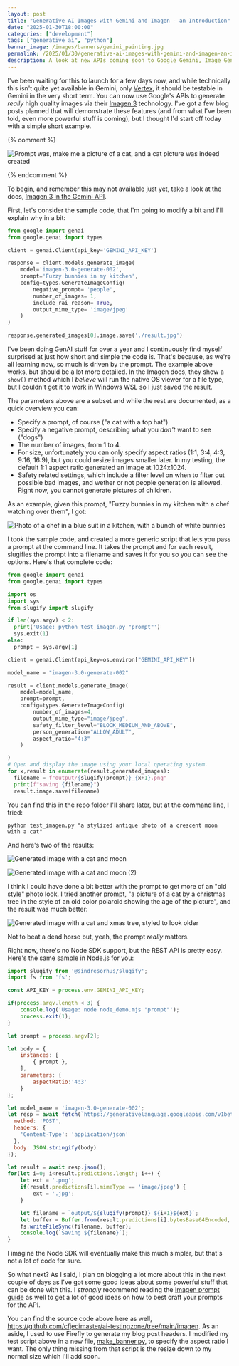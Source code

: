 ```yaml
---
layout: post
title: "Generative AI Images with Gemini and Imagen - an Introduction"
date: "2025-01-30T18:00:00"
categories: ["development"]
tags: ["generative ai", "python"]
banner_image: /images/banners/gemini_painting.jpg
permalink: /2025/01/30/generative-ai-images-with-gemini-and-imagen-an-introduction
description: A look at new APIs coming soon to Google Gemini, Image Generation
---
```


I've been waiting for this to launch for a few days now, and while technically this isn't quite yet available in Gemini, only [Vertex](https://cloud.google.com/vertex-ai?hl=en), it should be testable in Gemini in the very short term. You can now use Google's APIs to generate *really* high quality images via their [Imagen 3](https://deepmind.google/technologies/imagen-3/) technology. I've got a few blog posts planned that will demonstrate these features (and from what I've been told, even more powerful stuff is coming), but I thought I'd start off today with a simple short example. 

{% comment %}
<p>
<img src="https://static.raymondcamden.com/images/2025/01/ig1.jpg" alt="Prompt was, make me a picture of a cat, and a cat picture was indeed created" class="imgborder imgcenter" loading="lazy">
</p>
{% endcomment %}

To begin, and remember this may not available just yet, take a look at the docs, [Imagen 3 in the Gemini API](https://ai.google.dev/gemini-api/docs/imagen). 

First, let's consider the sample code, that I'm going to modify a bit and I'll explain why in a bit:

```python
from google import genai
from google.genai import types

client = genai.Client(api_key='GEMINI_API_KEY')

response = client.models.generate_image(
    model='imagen-3.0-generate-002',
    prompt='Fuzzy bunnies in my kitchen',
    config=types.GenerateImageConfig(
        negative_prompt= 'people',
        number_of_images= 1,
        include_rai_reason= True,
        output_mime_type= 'image/jpeg'
    )
)

response.generated_images[0].image.save('./result.jpg')
```

I've been doing GenAI stuff for over a year and I continuously find myself surprised at just how short and simple the code is. That's because, as we're all learning now, so much is driven by the prompt. The example above works, but should be a lot more detailed. In the Imagen docs, they show a `show()` method which I *believe* will run the native OS viewer for a file type, but I couldn't get it to work in Windows WSL so I just saved the result. 

The parameters above are a subset and while the rest are documented, as a quick overview you can:

* Specify a prompt, of course ("a cat with a top hat")
* Specify a negative prompt, describing what you *don't* want to see ("dogs")
* The number of images, from 1 to 4.
* For size, unfortunately you can only specify aspect ratios (1:1, 3:4, 4:3, 9:16, 16:9), but you could resize images smaller later. In my testing, the default 1:1 aspect ratio generated an image at 1024x1024.
* Safety related settings, which include a filter level on when to filter out possible bad images, and wether or not people generation is allowed. Right now, you cannot generate pictures of children. 

As an example, given this prompt, "Fuzzy bunnies in my kitchen with a chef watching over them", I got:

<p>
<img src="https://static.raymondcamden.com/images/2025/01/ig2.jpg" alt="Photo of a chef in a blue suit in a kitchen, with a bunch of white bunnies" class="imgborder imgcenter" loading="lazy">
</p>

I took the sample code, and created a more generic script that lets you pass a prompt at the command line. It takes the prompt and for each result, slugifies the prompt into a filename and saves it for you so you can see the options. Here's that complete code:

```python
from google import genai
from google.genai import types

import os 
import sys
from slugify import slugify

if len(sys.argv) < 2:
  print('Usage: python test_imagen.py "prompt"')
  sys.exit(1)
else:
  prompt = sys.argv[1]

client = genai.Client(api_key=os.environ["GEMINI_API_KEY"])

model_name = "imagen-3.0-generate-002"

result = client.models.generate_image(
    model=model_name,
    prompt=prompt,
    config=types.GenerateImageConfig(
        number_of_images=4,
        output_mime_type="image/jpeg",
        safety_filter_level="BLOCK_MEDIUM_AND_ABOVE",
        person_generation="ALLOW_ADULT",
        aspect_ratio="4:3"
    )

)
# Open and display the image using your local operating system.
for x,result in enumerate(result.generated_images):
  filename = f"output/{slugify(prompt)}_{x+1}.png"
  print(f"saving {filename}")
  result.image.save(filename)
```

You can find this in the repo folder I'll share later, but at the command line, I tried:

```
python test_imagen.py "a stylized antique photo of a crescent moon with a cat"
```

And here's two of the results:

<p>
<img src="https://static.raymondcamden.com/images/2025/01/ig3.jpg" alt="Generated image with a cat and moon" class="imgborder imgcenter" loading="lazy">
</p>

<p>
<img src="https://static.raymondcamden.com/images/2025/01/ig4.jpg" alt="Generated image with a cat and moon (2)" class="imgborder imgcenter" loading="lazy">
</p>

I think I could have done a bit better with the prompt to get more of an "old style" photo look. I tried another prompt, "a picture of a cat by a christmas tree in the style of an old color polaroid showing the age of the picture", and the result was much better:

<p>
<img src="https://static.raymondcamden.com/images/2025/01/ig5.jpg" alt="Generated image with a cat and xmas tree, styled to look older" class="imgborder imgcenter" loading="lazy">
</p>

Not to beat a dead horse but, yeah, the prompt *really* matters. 

Right now, there's no Node SDK support, but the REST API is pretty easy. Here's the same sample in Node.js for you:

```js
import slugify from '@sindresorhus/slugify';
import fs from 'fs'; 

const API_KEY = process.env.GEMINI_API_KEY;

if(process.argv.length < 3) {
	console.log('Usage: node node_demo.mjs "prompt"');
	process.exit(1);
}

let prompt = process.argv[2];

let body = {
	instances: [
		{ prompt },
	],
	parameters: {
		aspectRatio:'4:3'
	}
};

let model_name = 'imagen-3.0-generate-002';
let resp = await fetch(`https://generativelanguage.googleapis.com/v1beta/models/${model_name}:predict?key=${API_KEY}`, {
  method: 'POST',
  headers: {
	'Content-Type': 'application/json'
  },
  body: JSON.stringify(body)
});

let result = await resp.json();
for(let i=0; i<result.predictions.length; i++) {
	let ext = '.png';
	if(result.predictions[i].mimeType == 'image/jpeg') {
		ext = '.jpg';
	}

	let filename = `output/${slugify(prompt)}_${i+1}${ext}`;
	let buffer = Buffer.from(result.predictions[i].bytesBase64Encoded, 'base64');
	fs.writeFileSync(filename, buffer);
	console.log(`Saving ${filename}`);
}
```

I imagine the Node SDK will eventually make this much simpler, but that's not a lot of code for sure. 

So what next? As I said, I plan on blogging a lot more about this in the next couple of days as I've got some good ideas about some powerful stuff that can be done with this. I *strongly* recommend reading the [Imagen prompt guide](https://ai.google.dev/gemini-api/docs/imagen-prompt-guide) as well to get a lot of good ideas on how to best craft your prompts for the API. 

You can find the source code above here as well, <https://github.com/cfjedimaster/ai-testingzone/tree/main/imagen>. As an aside, I used to use Firefly to generate my blog post headers. I modified my test script above in a new file, [make_banner.py](https://github.com/cfjedimaster/ai-testingzone/blob/main/imagen/make_banner.py), to specify the aspect ratio I want. The only thing missing from that script is the resize down to my normal size which I'll add soon.